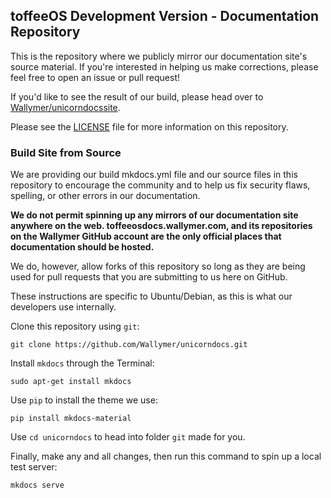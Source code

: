 ## toffeeOS Development Version - Documentation Repository
This is the repository where we publicly mirror our documentation site's source material. If you're interested in helping us make corrections, please feel free to open an issue or pull request!

If you'd like to see the result of our build, please head over to [Wallymer/unicorndocssite](https://github.com/Wallymer/unicorndocssite).

Please see the [LICENSE](LICENSE.md) file for more information on this repository.

### Build Site from Source
We are providing our build mkdocs.yml file and our source files in this repository to encourage the community and to help us fix security flaws, spelling, or other errors in our documentation. 

**We do not permit spinning up any mirrors of our documentation site anywhere on the web. toffeeosdocs.wallymer.com, and its repositories on the Wallymer GitHub account are the only official places that documentation should be hosted.**

We do, however, allow forks of this repository so long as they are being used for pull requests that you are submitting to us here on GitHub.

These instructions are specific to Ubuntu/Debian, as this is what our developers use internally.

Clone this repository using ``git``:  

```
git clone https://github.com/Wallymer/unicorndocs.git
```

Install ``mkdocs`` through the Terminal:  

```
sudo apt-get install mkdocs
```

Use ``pip`` to install the theme we use:  

```
pip install mkdocs-material
```

Use ``cd unicorndocs`` to head into folder ``git`` made for you.

Finally, make any and all changes, then run this command to spin up a local test server:  

```
mkdocs serve
```
